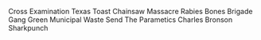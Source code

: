 Cross Examination
Texas Toast Chainsaw Massacre
Rabies
Bones Brigade
Gang Green
Municipal Waste
Send The Parametics
Charles Bronson
Sharkpunch